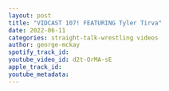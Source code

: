 ```yaml
---
layout: post
title: "VIDCAST 107! FEATURING Tyler Tirva"
date: 2022-06-11
categories: straight-talk-wrestling videos
author: george-mckay
spotify_track_id: 
youtube_video_id: d2t-OrMA-sE
apple_track_id: 
youtube_metadata: 
---
```

